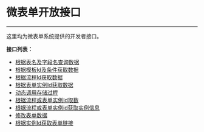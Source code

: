 # 微表单开放接口
***
这里均为微表单系统提供的开发者接口。



**接口列表：**

* [根据表名及字段名查询数据][根据表名及字段名查询数据]
* [根据模板Id及条件获取数据][根据模板Id及条件获取数据]
* [根据流程Id获取数据][根据流程Id获取数据]
* [根据表单实例Id获取数据][根据表单实例Id获取数据]
* [动态调用存储过程][动态调用存储过程]
* [根据流程或表单实例Id取数][根据流程或表单实例Id取数]
* [根据流程或表单实例id获取实例信息][根据流程或表单实例id获取实例信息]
* [修改表单数据][修改表单数据]
* [根据实例Id获取表单链接][根据实例Id获取表单链接]

[根据表名及字段名查询数据]:QueryTableExternal.html
[根据模板Id及条件获取数据]:QueryTableTreeByTemplateId.html
[根据流程Id获取数据]:QueryTableTreeByWorkFlowId.html
[根据表单实例Id获取数据]:QueryTableTreeByFormInstanceId.html
[动态调用存储过程]:动态调用存储过程.html
[根据流程或表单实例Id取数]:根据流程或表单实例Id取数.html
[根据流程或表单实例id获取实例信息]:根据流程或表单实例id获取实例信息.html
[修改表单数据]:修改表单数据.html
[根据实例Id获取表单链接]:根据实例Id获取表单链接.html